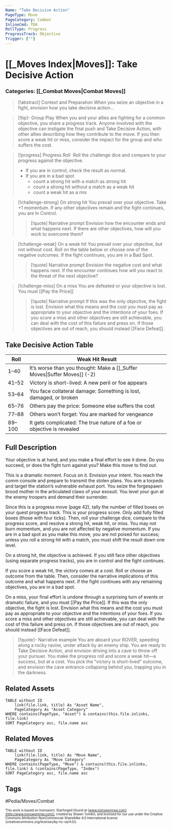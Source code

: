 ```yaml
---
Name: "Take Decisive Action"
PageType: Move
PageCategory: Combat
InlineCmd: TDA
RollType: Progress
ProgressTrack: Objective
Trigger: [""]
---
```

# [[_Moves Index|Moves]]: Take Decisive Action
### Categories: [[_Combat Moves|Combat Moves]]
>[!abstract]  Context and Preparation
>When you seize an objective in a fight, envision how you take decisive action...

> [!tip]- Group Play
> When you and your allies are fighting for a common objective, you share a progress track. Anyone involved with the objective can instigate the final push and Take Decisive Action, with other allies describing how they contribute to the move. If you then score a weak hit or miss, consider the impact for the group and who suffers the cost.

> [!progress] Progress Roll
>  Roll the challenge dice and compare to your progress against the objective.
> - If you are in control, check the result as normal. 
> - If you are in a bad spot
> 	- count a strong hit with a match as strong hit
> 	- count a strong hit without a match as a weak hit
> 	- count a weak hit as a mis

> [!challenge-strong] On strong hit
> You prevail over your objective. Take +1 momentum. 
> If any other objectives remain and the fight continues, you are In Control.
> > [!quote] Narrative prompt
> > Envision how the encounter ends and what happens next.  If there are other objectives, how will you work to overcome them?

> [!challenge-weak] On a weak hit
>  You prevail over your objective, but not without cost. Roll on the table below or choose one of the negative outcomes. 
>  If the fight continues, you are in a Bad Spot.
> > [!quote] Narrative prompt
> > Envision the negative cost and what happens next.  If the encounter continues how will you react to the threat of the next objective?

> [!challenge-miss] On a miss
> You are defeated or your objective is lost.  You must [[Pay the Price]]
> > [!quote] Narrative prompt
> > If this was the only objective, the fight is lost. Envision what this means and the cost you must pay as appropriate to your objective and the intentions of your foes. 
> > If you score a miss and other objectives are still achievable, you can deal with the cost of this failure and press on. 
> > If those objectives are out of reach, you should instead [[Face Defeat]]. 

## Take Decisive Action Table
| Roll | Weak Hit Result |
| --- | --- |
| 1–40 | It’s worse than you thought: Make a [[_Suffer Moves\|Suffer Moves]] (-2) |
| 41–52 | Victory is short-lived: A new peril or foe appears |
| 53–64 | You face collateral damage: Something is lost, damaged, or broken |
| 65–76 | Others pay the price: Someone else suffers the cost |
| 77–88 | Others won’t forget: You are marked for vengeance |
| 89–100 | It gets complicated: The true nature of a foe or objective is revealed |

## Full Description
Your objective is at hand, and you make a final effort to see it done. Do you succeed, or does the fight turn against you? Make this move to find out. 

This is a dramatic moment. Focus on it. Envision your intent. You reach the comm console and prepare to transmit the stolen plans. You arm a torpedo and target the station’s vulnerable exhaust port. You seize the forgespawn brood mother in the articulated claws of your exosuit. You level your gun at the enemy troopers and demand their surrender. 

Since this is a progress move (page 42), tally the number of filled boxes on your quest progress track. This is your progress score. Only add fully filled boxes (those with four ticks). Then, roll your challenge dice, compare to the progress score, and resolve a strong hit, weak hit, or miss. You may not burn momentum, and you are not affected by negative momentum. If you are in a bad spot as you make this move, you are not poised for success; unless you roll a strong hit with a match, you must shift the result down one level. 

On a strong hit, the objective is achieved. If you still face other objectives (using separate progress tracks), you are in control and the fight continues.

If you score a weak hit, the victory comes at a cost. Roll or choose an outcome from the table. Then, consider the narrative implications of this outcome and what happens next. If the fight continues with any remaining objectives, you are in a bad spot. 

On a miss, your final effort is undone through a surprising turn of events or dramatic failure, and you must [[Pay the Price]]. If this was the only objective, the fight is lost. Envision what this means and the cost you must pay as appropriate to your objective and the intentions of your foes. If you score a miss and other objectives are still achievable, you can deal with the cost of this failure and press on. If those objectives are out of reach, you should instead [[Face Defeat]]. 

> [!quote]- Narrative example
> You are aboard your ROVER, speeding along a rocky ravine, under attack by an enemy ship. You are ready to Take Decisive Action, and envision driving into a cave to throw off your pursuer. You make the progress roll and score a weak hit—a success, but at a cost. You pick the “victory is short-lived” outcome, and envision the cave entrance collapsing behind you, trapping you in the darkness. 

## Related Assets
```dataview
TABLE without ID
	link(file.link, title) As "Asset Name",
	PageCategory As "Asset Category"
WHERE contains(PageType, "Asset") & contains(this.file.inlinks, file.link)
SORT PageCategory asc, file.name asc
```

## Related Moves
```dataview
TABLE without ID
	link(file.link, title) As "Move Name",
	PageCategory As "Move Category"
WHERE contains(PageType, "Move") & contains(this.file.inlinks, file.link) & !contains(PageType, "Index")
SORT PageCategory asc, file.name asc
```

## Tags
#Pedia/Moves/Combat 

<font size=-2>This work is based on Ironsworn: Starforged (found at [www.ironswornrpg.com](http://www.ironswornrpg.com)), created by Shawn Tomkin, and licensed for our use under the Creative Commons Attribution-NonCommercial-ShareAlike 4.0 International license  (creativecommons.org/licenses/by-nc-sa/4.0/).</font>